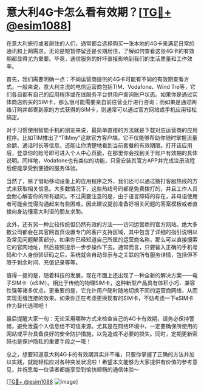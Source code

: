 # 意大利4G卡怎么看有效期？[[TG💪+ @esim1088](https://t.me/s/esim1088)]

在意大利旅行或者居住的人们，通常都会选择购买一张本地的4G卡来满足日常的通讯和上网需求。无论是短暂停留还是长期居住，了解如何查看这张4G卡的有效期都显得尤为重要。毕竟，通信服务的好坏直接影响到我们的生活质量和工作效率。

首先，我们需要明确一点：不同运营商提供的4G卡可能有不同的有效期查看方式。一般来说，意大利主流的电信运营商包括TIM、Vodafone、Wind Tre等，它们各自都有自己的应用程序或在线服务平台供用户查询账户状态。如果你是通过实体商店购买的SIM卡，那么很可能需要亲自前往营业厅进行咨询；而如果是通过网络订购并邮寄到家的方式获得的SIM卡，则通常可以通过官方网站或手机应用轻松搞定。

对于习惯使用智能手机的朋友来说，最简单直接的方法就是下载对应运营商的应用程序。比如TIM推出了“TIMmy”这款官方客户端，它不仅能够帮助你随时掌握流量余额、通话时长等信息，还能让你清楚地看到当前套餐的有效期限。打开该应用后，登录你的账号即可进入个人中心页面，在那里你会找到关于账户有效期的具体说明。同样地，Vodafone也有类似的功能，只需安装其官方APP并完成注册流程后便能享受到便捷的服务体验。

当然了，除了借助移动设备上的应用程序之外，我们还可以通过拨打客服热线的方式来获取相关信息。大多数情况下，这些热线号码都是免费拨打的，并且工作人员会耐心解答你的所有疑问。不过需要注意的是，由于语言障碍的存在，非母语使用者可能会觉得沟通起来有些困难，因此建议提前准备好相关问题的答案模板或者直接向身边懂意大利语的朋友求助。

此外，还有另一种比较传统但仍然有效的方法——访问运营商的官方网站。绝大多数公司都会在其官网首页设置专门的客户支持区域，其中包含了详细的指引说明以及常见问题解答部分。如果你已经知道自己所属的运营商名称，那么可以直接搜索它的官网地址，然后按照提示一步步操作下去。通常而言，只要输入正确的手机号码和个人身份验证码之后，系统就会自动显示与之关联的所有服务详情，包括但不限于剩余时间、充值记录等等。

值得一提的是，随着科技的发展，现在市面上还出现了一种全新的解决方案——电子SIM卡（eSIM）。相比于传统的物理SIM卡，这种新型产品具有体积小巧、兼容性强等诸多优点。更重要的是，它允许用户随时随地切换不同的运营商网络，从而实现无缝连接的效果。如果你正在考虑更换现有的SIM卡，不妨考虑一下eSIM卡作为替代选项吧！

最后提醒大家一句：无论采用哪种方式来检查自己的4G卡有效期，请务必保持警惕，避免泄露个人信息给不可信来源。尤其是在网络环境中，一定要确保所使用的网站或平台具备良好的安全防护措施，以免造成不必要的损失。同时，定期更新密码也是保护隐私的重要手段之一哦！

总之，想要知道意大利4G卡的有效期其实并不难，只要你掌握了正确的方法并加以实践，就能轻松应对各种突发状况啦！希望本文能够为大家提供有价值的参考意见，并祝愿每一位读者都能享受到愉快顺畅的通信体验～

[[TG💪+ @esim1088](https://t.me/s/esim1088) ![Image](https://i.postimg.cc/4NQfJmqS/Snipaste-2025-05-13-00-14-12.png)]
